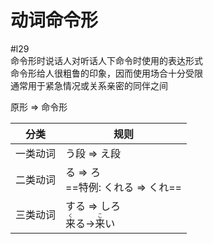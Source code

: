 # 动词命令形  
 #l29  
命令形时说话人对听话人下命令时使用的表达形式  
命令形给人很粗鲁的印象，因而使用场合十分受限  
通常用于紧急情况或关系亲密的同伴之间  

原形 => 命令形  

| 分类   | 规则                                                               |
| ---- | ---------------------------------------------------------------- |
| 一类动词 | う段 => え段                                                         |
| 二类动词 | る => ろ<br>==特例: くれる => くれ==                                      |
| 三类动词 | する => しろ<br><ruby>来<rt>く</rt></ruby>る-><ruby>来<rt>こ</rt></ruby>い |
